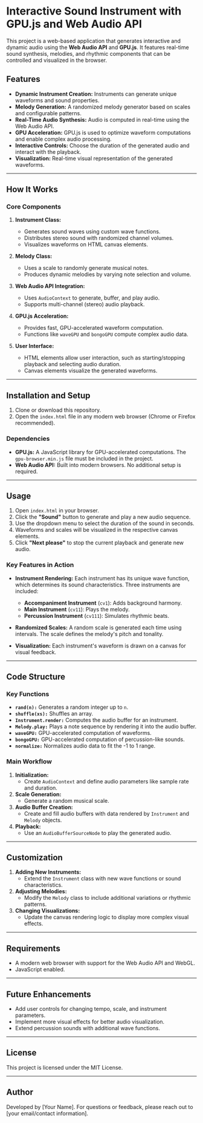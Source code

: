 # Interactive Sound Instrument with GPU.js and Web Audio API

This project is a web-based application that generates interactive and dynamic audio using the **Web Audio API** and **GPU.js**. It features real-time sound synthesis, melodies, and rhythmic components that can be controlled and visualized in the browser.

## Features

- **Dynamic Instrument Creation:** Instruments can generate unique waveforms and sound properties.
- **Melody Generation:** A randomized melody generator based on scales and configurable patterns.
- **Real-Time Audio Synthesis:** Audio is computed in real-time using the Web Audio API.
- **GPU Acceleration:** GPU.js is used to optimize waveform computations and enable complex audio processing.
- **Interactive Controls:** Choose the duration of the generated audio and interact with the playback.
- **Visualization:** Real-time visual representation of the generated waveforms.

---

## How It Works

### Core Components

1. **Instrument Class:**
   - Generates sound waves using custom wave functions.
   - Distributes stereo sound with randomized channel volumes.
   - Visualizes waveforms on HTML canvas elements.

2. **Melody Class:**
   - Uses a scale to randomly generate musical notes.
   - Produces dynamic melodies by varying note selection and volume.

3. **Web Audio API Integration:**
   - Uses `AudioContext` to generate, buffer, and play audio.
   - Supports multi-channel (stereo) audio playback.

4. **GPU.js Acceleration:**
   - Provides fast, GPU-accelerated waveform computation.
   - Functions like `waveGPU` and `bongoGPU` compute complex audio data.

5. **User Interface:**
   - HTML elements allow user interaction, such as starting/stopping playback and selecting audio duration.
   - Canvas elements visualize the generated waveforms.

---

## Installation and Setup

1. Clone or download this repository.
2. Open the `index.html` file in any modern web browser (Chrome or Firefox recommended).

### Dependencies
- **GPU.js:** A JavaScript library for GPU-accelerated computations. The `gpu-browser.min.js` file must be included in the project.
- **Web Audio API:** Built into modern browsers. No additional setup is required.

---

## Usage

1. Open `index.html` in your browser.
2. Click the **"Sound"** button to generate and play a new audio sequence.
3. Use the dropdown menu to select the duration of the sound in seconds.
4. Waveforms and scales will be visualized in the respective canvas elements.
5. Click **"Next please"** to stop the current playback and generate new audio.

### Key Features in Action

- **Instrument Rendering:**
  Each instrument has its unique wave function, which determines its sound characteristics. Three instruments are included:
  - **Accompaniment Instrument** (`cv1`): Adds background harmony.
  - **Main Instrument** (`cv11`): Plays the melody.
  - **Percussion Instrument** (`cv111`): Simulates rhythmic beats.

- **Randomized Scales:**
  A random scale is generated each time using intervals. The scale defines the melody's pitch and tonality.

- **Visualization:**
  Each instrument's waveform is drawn on a canvas for visual feedback.

---

## Code Structure

### Key Functions

- **`rand(n):`** Generates a random integer up to `n`.
- **`shuffle(xs):`** Shuffles an array.
- **`Instrument.render:`** Computes the audio buffer for an instrument.
- **`Melody.play:`** Plays a note sequence by rendering it into the audio buffer.
- **`waveGPU:`** GPU-accelerated computation of waveforms.
- **`bongoGPU:`** GPU-accelerated computation of percussion-like sounds.
- **`normalize:`** Normalizes audio data to fit the -1 to 1 range.

### Main Workflow

1. **Initialization:**
   - Create `AudioContext` and define audio parameters like sample rate and duration.
2. **Scale Generation:**
   - Generate a random musical scale.
3. **Audio Buffer Creation:**
   - Create and fill audio buffers with data rendered by `Instrument` and `Melody` objects.
4. **Playback:**
   - Use an `AudioBufferSourceNode` to play the generated audio.

---

## Customization

1. **Adding New Instruments:**
   - Extend the `Instrument` class with new wave functions or sound characteristics.
2. **Adjusting Melodies:**
   - Modify the `Melody` class to include additional variations or rhythmic patterns.
3. **Changing Visualizations:**
   - Update the canvas rendering logic to display more complex visual effects.

---

## Requirements

- A modern web browser with support for the Web Audio API and WebGL.
- JavaScript enabled.

---

## Future Enhancements

- Add user controls for changing tempo, scale, and instrument parameters.
- Implement more visual effects for better audio visualization.
- Extend percussion sounds with additional wave functions.

---

## License

This project is licensed under the MIT License.

---

## Author

Developed by [Your Name]. For questions or feedback, please reach out to [your email/contact information].

